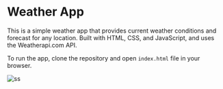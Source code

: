 # Weather App

This is a simple weather app that provides current weather conditions and forecast for any location. Built with HTML, CSS, and JavaScript, and uses the Weatherapi.com API.

To run the app, clone the repository and open `index.html` file in your browser.

![ss](https://user-images.githubusercontent.com/92065528/227386721-3910c556-67c5-47a5-9e95-3f4f8d60ffd8.png)

